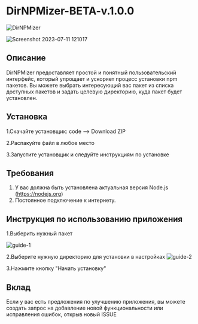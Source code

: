# DirNPMizer-BETA-v.1.0.0


![DirNPMizer](https://github.com/TailWind76/DirNPMizer-BETA-v.1.0.0/assets/93681585/c3dc0460-3e89-4103-861f-a447744abc57)

![Screenshot 2023-07-11 121017](https://github.com/TailWind76/DirNPMizer-BETA-v.1.0.0/assets/93681585/2e1e8df6-a03b-4c4e-8e86-a0247f9ff4be)




## Описание
 DirNPMizer предоставляет простой и понятный пользовательский интерфейс, который упрощает и ускоряет процесс установки npm пакетов. Вы можете выбрать интересующий вас пакет из списка доступных пакетов и задать целевую директорию, куда пакет будет установлен.




## Установка

1.Скачайте  установщик: code --> Download ZIP

2.Распакуйте файл в любое место

3.Запустите установщик и следуйте инструкциям по установке



## Требования

1. У вас должна быть установлена актуальная версия Node.js (https://nodejs.org)
2. Постоянное подключение к интернету.


## Инструкция по использованию приложения

1.Выберить нужный пакет 

![guide-1](https://github.com/TailWind76/DirNPMizer-BETA-v.1.0.0/assets/93681585/a2dd82b1-320c-4ce2-9945-1ee5799b9327)

2.Выберите нужную директорию для установки в настройках
![guide-2](https://github.com/TailWind76/DirNPMizer-BETA-v.1.0.0/assets/93681585/35abf4f7-b25b-45c0-9594-538fa462a544)

3.Нажмите кнопку "Начать установку"




## Вклад
Если у вас есть предложения по улучшению приложения, вы можете создать запрос на добавление новой функциональности или исправления ошибок, открыв новый ISSUE 













